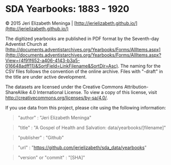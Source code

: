 SDA Yearbooks: 1883 - 1920
========

&copy; 2015 Jeri Elizabeth Meninga | [http://jerielizabeth.github.io/](http://jerielizabeth.github.io/)


The digitized yearbooks are published in PDF format by the Seventh-day Adventist Church at [http://documents.adventistarchives.org/Yearbooks/Forms/AllItems.aspx](http://documents.adventistarchives.org/Yearbooks/Forms/AllItems.aspx?View={4f91f652-a406-4143-b3a5-016648adff11}&SortField=LinkFilename&SortDir=Asc). The naming for the CSV files follows the convention of the online archive. Files with "-draft" in the title are under active development.

The datasets are licensed under the Creative Commons Attribution-ShareAlike 4.0 International License. To view a copy of this license, visit http://creativecommons.org/licenses/by-sa/4.0/.

If you use data from this project, please cite using the following information:

> "author" : "Jeri Elizabeth Meninga"

> "title" : "A Gospel of Health and Salvation: data/yearbooks/[filename]"

> "publisher" : "Github"

> "url" : "https://github.com/jerielizabeth/sda_data/yearbooks"

> "version" or "commit" : "[SHA]"
